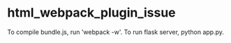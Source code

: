 # html_webpack_plugin_issue

To compile bundle.js, run 'webpack -w'. To run flask server, python app.py. 

